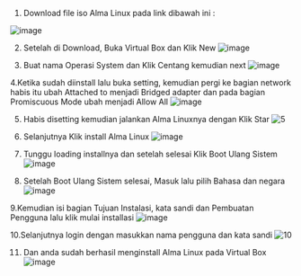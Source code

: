 
1. Download file iso Alma Linux pada link dibawah ini :
     
![image](https://github.com/Riandasaputra122/RIANDA-SAPUTRA/assets/150990509/fb3b36f2-00fa-4c19-8c8f-b13128533d2b)

2. Setelah di Download, Buka Virtual Box dan Klik New
  ![image](https://github.com/Riandasaputra122/RIANDA-SAPUTRA/assets/150990509/f5e5ea7f-fae5-40b1-b3f2-ab4b081c79ec)

3.  Buat nama Operasi System dan Klik Centang kemudian next
  ![image](https://github.com/Riandasaputra122/RIANDA-SAPUTRA/assets/150990509/afba3074-3cc7-4675-90ab-360b07ee4205)

4.Ketika sudah diinstall lalu buka setting, kemudian pergi ke bagian network habis itu ubah    Attached to menjadi Bridged adapter dan pada bagian Promiscuous Mode ubah menjadi Allow All
  ![image](https://github.com/Riandasaputra122/RIANDA-SAPUTRA/assets/150990509/b11e2d7c-1d5e-4a6a-b346-54af40ca05a6)

5. Habis disetting kemudian jalankan Alma Linuxnya dengan Klik Star
  ![5](https://github.com/Riandasaputra122/RIANDA-SAPUTRA/assets/150990509/196cabcf-d4e4-404a-a92b-5fea5c1d9366)


6. Selanjutnya Klik install Alma Linux
   ![image](https://github.com/Riandasaputra122/RIANDA-SAPUTRA/assets/150990509/30e23f7e-aba4-4309-b362-b9bf5cce6210)

7. Tunggu loading installnya dan setelah selesai Klik Boot Ulang Sistem
   ![image](https://github.com/Riandasaputra122/RIANDA-SAPUTRA/assets/150990509/80f30a7e-8c0b-424f-8307-1abaaca48e84)

8. Setelah Boot Ulang Sistem  selesai, Masuk lalu pilih Bahasa dan negara
  ![image](https://github.com/Riandasaputra122/RIANDA-SAPUTRA/assets/150990509/2f23e138-caf5-4f2a-bad7-73bcce8f93f0)

9.Kemudian isi bagian Tujuan Instalasi, kata sandi dan Pembuatan Pengguna lalu klik mulai installasi
  ![image](https://github.com/Riandasaputra122/RIANDA-SAPUTRA/assets/150990509/c29afad0-52c9-42d2-a763-8ea17a45008f)

10.Selanjutnya login dengan masukkan nama pengguna dan kata sandi 
  ![10](https://github.com/Riandasaputra122/RIANDA-SAPUTRA/assets/150990509/ffb6f567-4e53-47d2-a46d-3cfce45f8610)

11. Dan anda sudah berhasil menginstall Alma Linux pada Virtual Box
  ![image](https://github.com/Riandasaputra122/RIANDA-SAPUTRA/assets/150990509/e8447d84-3693-4848-858f-f5d66eaf3b5f)



  
